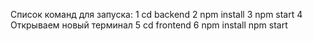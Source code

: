 Список команд для запуска: 
1 cd backend
2 npm install
3 npm start
4 Открываем новый терминал
5 cd frontend
6 npm install
npm start

